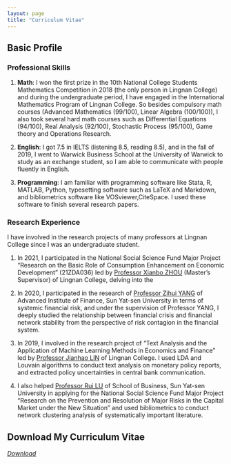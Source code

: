 ```yaml
---
layout: page
title: "Curriculum Vitae"
---
```


## Basic Profile
### Professional Skills
1. **Math**: I won the first prize in the 10th National College Students Mathematics Competition in 2018 (the only person in Lingnan College) and during the undergraduate period, I have engaged in the International Mathematics Program of Lingnan College. So besides compulsory math courses (Advanced Mathematics (99/100), Linear Algebra (100/100)), I also took several hard math courses such as Differential Equations (94/100), Real Analysis (92/100), Stochastic Process (95/100), Game theory and Operations Research. 

2. **English**: I got 7.5 in IELTS (listening 8.5, reading 8.5), and in the fall of 2019, I went to Warwick Business School at the University of Warwick to study as an exchange student, so I am able to communicate with people fluently in English. 

3. **Programming**: I am familiar with programming software like Stata, R, MATLAB, Python, typesetting software such as LaTeX and Markdown, and bibliometrics software like VOSviewer,CiteSpace. I used these software to finish several research papers.

### Research Experience
I have involved in the research projects of many professors at Lingnan College
since I was an undergraduate student.

1. In 2021, I participated in the National Social Science Fund Major Project “Research on the Basic Role of Consumption Enhancement on Economic Development” (21ZDA036) led by [Professor Xianbo ZHOU](https://lingnan.sysu.edu.cn/faculty/ZhouXianbo) (Master’s Supervisor) of Lingnan College, delving into the 

2. In 2020, I participated in the research of [Professor Zihui YANG](https://aif.sysu.edu.cn/teacher/117) of Advanced Institute of Finance, Sun Yat-sen University in terms of systemic financial risk, and under
the supervision of Professor YANG, I deeply studied the relationship between financial crisis and financial network
stability from the perspective of risk contagion in the financial system.

1. In 2019, I involved in the research project of “Text Analysis and the Application of Machine Learning Methods in
Economics and Finance” led by [Professor Jianhao LIN](https://lingnan.sysu.edu.cn/faculty/LinJianhao) of Lingnan College. I used LDA and Louvain algorithms to
conduct text analysis on monetary policy reports, and extracted policy uncertainties in central bank communication.

1. I also helped [Professor Rui LU](https://bus.sysu.edu.cn/teacher/LuRui) of School of Business, Sun Yat-sen University in applying for the National Social Science Fund Major Project “Research on the Prevention and Resolution of Major Risks in the Capital Market under the New Situation” and used
bibliometrics to conduct network clustering analysis of systematically important literature.


## Download My Curriculum Vitae
[*Download*](/Zhuoran_CV.pdf)

